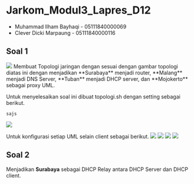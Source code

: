 # Jarkom_Modul3_Lapres_D12
- Muhammad Ilham Bayhaqi - 05111840000069
- Clever Dicki Marpaung - 05111840000116

## Soal 1
<img src="topologi.jpg"/>
Membuat Topologi jaringan dengan sesuai dengan gambar topologi diatas ini dengan menjadikan **Surabaya** menjadi router, **Malang** menjadi DNS Server, **Tuban** menjadi DHCP server, dan **Mojokerto** sebagai proxy UML.

Untuk menyelesaikan soal ini dibuat topologi.sh dengan setting sebagai berikut.
```
sajs
```
<img src="topologi-sh.jpg"/>

Untuk konfigurasi setiap UML selain client sebagai berikut.
<img src="surabaya-interface"/>
<img src="malang-interface">
<img src="mojokerto-interface"/>
<img src="tuban-interface"/>

## Soal 2
Menjadikan **Surabaya** sebagai DHCP Relay antara DHCP Server dan DHCP client.
